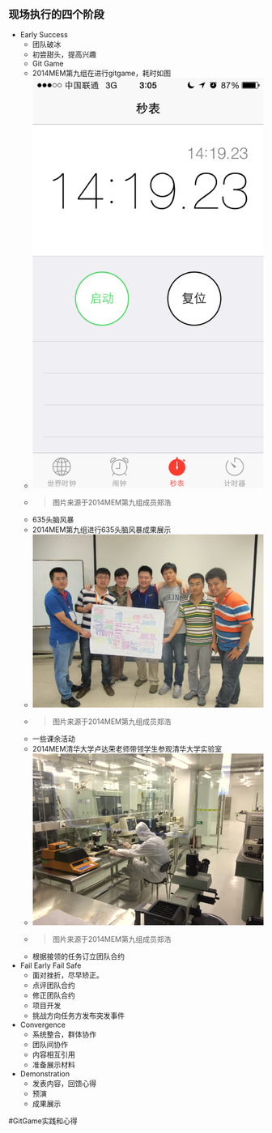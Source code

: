 ## 现场执行的四个阶段

* Early Success
	* 团队破冰
	* 初尝甜头，提高兴趣
	* Git Game
 	* 2014MEM第九组在进行gitgame，耗时如图
 	* ![GitGame](../assets/FranksData/IMG_1047.png)
 	* > 图片来源于2014MEM第九组成员郑浩
	* 635头脑风暴
 	* 2014MEM第九组进行635头脑风暴成果展示
 	* ![635](../assets/FranksData/1.png)
 	* > 图片来源于2014MEM第九组成员郑浩
 	* 一些课余活动
  	* 2014MEM清华大学卢达荣老师带领学生参观清华大学实验室
  	* ![参观实验室](../assets/FranksData/2.png)
  	* > 图片来源于2014MEM第九组成员郑浩
	* 根据接领的任务订立团队合约
* Fail Early Fail Safe
	* 面对挫折，尽早矫正。
	* 点评团队合约
	* 修正团队合约
	* 项目开发
	* 挑战方向任务方发布突发事件
* Convergence
	* 系统整合，群体协作
	* 团队间协作
	* 内容相互引用
	* 准备展示材料
* Demonstration
	* 发表内容，回馈心得
	* 预演
	* 成果展示

#GitGame实践和心得




